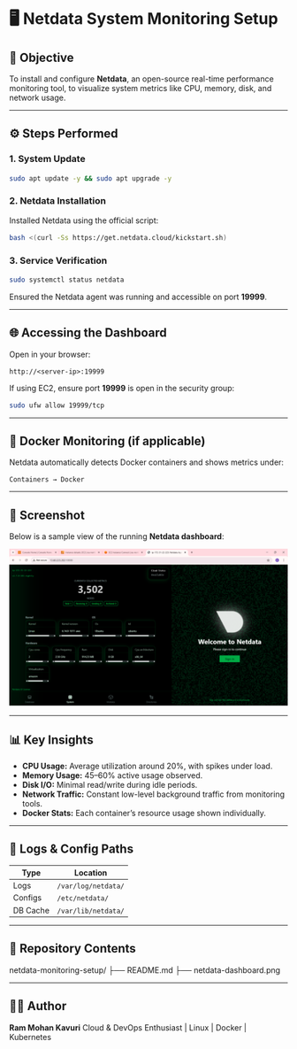 # 🖥️ Netdata System Monitoring Setup

## 📌 Objective

To install and configure **Netdata**, an open-source real-time performance monitoring tool, to visualize system metrics like CPU, memory, disk, and network usage.

---

## ⚙️ Steps Performed

### 1. System Update

```bash
sudo apt update -y && sudo apt upgrade -y
```

### 2. Netdata Installation

Installed Netdata using the official script:

```bash
bash <(curl -Ss https://get.netdata.cloud/kickstart.sh)
```

### 3. Service Verification

```bash
sudo systemctl status netdata
```

Ensured the Netdata agent was running and accessible on port **19999**.

---

## 🌐 Accessing the Dashboard

Open in your browser:

```
http://<server-ip>:19999
```

If using EC2, ensure port **19999** is open in the security group:

```bash
sudo ufw allow 19999/tcp
```

---

## 🐳 Docker Monitoring (if applicable)

Netdata automatically detects Docker containers and shows metrics under:

```
Containers → Docker
```

---

## 📸 Screenshot

Below is a sample view of the running **Netdata dashboard**:

![Netdata Dashboard](./netdata-dashboard.png)

---

## 📊 Key Insights

* **CPU Usage:** Average utilization around 20%, with spikes under load.
* **Memory Usage:** 45–60% active usage observed.
* **Disk I/O:** Minimal read/write during idle periods.
* **Network Traffic:** Constant low-level background traffic from monitoring tools.
* **Docker Stats:** Each container’s resource usage shown individually.

---

## 🧾 Logs & Config Paths

| Type     | Location            |
| -------- | ------------------- |
| Logs     | `/var/log/netdata/` |
| Configs  | `/etc/netdata/`     |
| DB Cache | `/var/lib/netdata/` |

---

## 📁 Repository Contents

netdata-monitoring-setup/
├── README.md
├── netdata-dashboard.png


---

## 👨‍💻 Author

**Ram Mohan Kavuri**
Cloud & DevOps Enthusiast | Linux | Docker | Kubernetes
